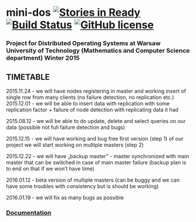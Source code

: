 # mini-dos [![Stories in Ready](https://badge.waffle.io/dzitkowskik/mini-dos.svg?label=ready&title=Ready)](http://waffle.io/dzitkowskik/mini-dos) [![Build Status](https://travis-ci.org/dzitkowskik/mini-dos.svg?branch=master)](https://travis-ci.org/dzitkowskik/mini-dos) [![GitHub license](https://img.shields.io/badge/license-Apache--2.0-blue.svg)](https://raw.githubusercontent.com/dzitkowskik/mini-dos/master/LICENSE)

### Project for Distributed Operating Systems at Warsaw University of Technology (Mathematics and Computer Science department) Winter 2015

## TIMETABLE

2015.11.24 - we will have nodes registering in master and working insert of single row from many clients (no failure detection, no replication etc.)
2015.12.01 - we will be able to insert data with replication with some replication factor + failure of node detection with replicating data it had

2015.08.12 - we will be able to do update, delete and select queries on our data (possible not full failure detection and bugs)

2015.12.15 - we will have working and bug free first version (step 1) of our project we will start working on multiple masters (step 2)

2015.12.22 - we will have „backup master” - master synchronized with main master that can be switched in case of main master failure (backup plan is to end on that if we won’t have time)

2016.01.12 - beta version of multiple masters (can be buggy and we can have some troubles with consistency but is should be working)

2016.01.19 - we will fix as many bugs as possible 

### [Documentation](https://github.com/dzitkowskik/mini-dos/wiki)
